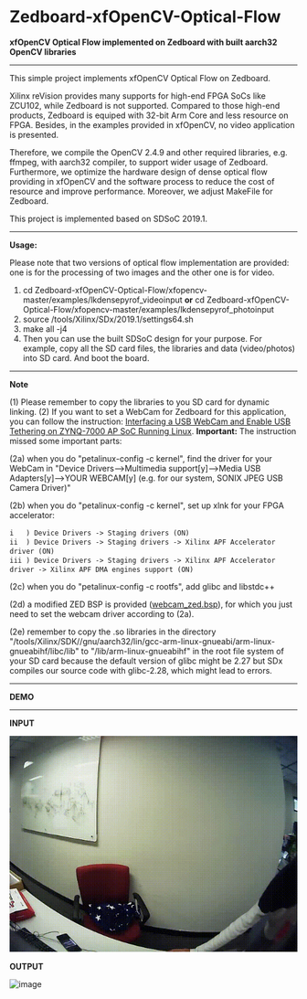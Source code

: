 # Zedboard-xfOpenCV-Optical-Flow
**xfOpenCV Optical Flow implemented on Zedboard with built aarch32 OpenCV libraries**

***

This simple project implements xfOpenCV Optical Flow on Zedboard. 

Xilinx reVision provides many supports for high-end FPGA SoCs like ZCU102, while Zedboard is not supported. Compared to those high-end products, Zedboard is equiped with 32-bit Arm Core and less resource on FPGA. Besides, in the examples provided in xfOpenCV, no video application is presented.

Therefore, we compile the OpenCV 2.4.9 and other required libraries, e.g. ffmpeg, with aarch32 compiler, to support wider usage of Zedboard. Furthermore, we optimize the hardware design of dense optical flow providing in xfOpenCV and the software process to reduce the cost of resource and improve performance. Moreover, we adjust MakeFile for Zedboard.

This project is implemented based on SDSoC 2019.1.

***

**Usage:**

Please note that two versions of optical flow implementation are provided: one is for the processing of two images and the other one is for video.

1. cd Zedboard-xfOpenCV-Optical-Flow/xfopencv-master/examples/lkdensepyrof\_videoinput **or** cd Zedboard-xfOpenCV-Optical-Flow/xfopencv-master/examples/lkdensepyrof_photoinput
2. source /tools/Xilinx/SDx/2019.1/settings64.sh
3. make all -j4
4. Then you can use the built SDSoC design for your purpose. For example, copy all the SD card files, the libraries and data (video/photos) into SD card. And boot the board.

***

**Note**

(1) Please remember to copy the libraries to you SD card for dynamic linking.
(2) If you want to set a WebCam for Zedboard for this application, you can follow the instruction: [Interfacing a USB WebCam and Enable USB Tethering on ZYNQ-7000 AP SoC Running Linux](https://medium.com/developments-and-implementations-on-zynq-7000-ap/interfacing-a-usb-webcam-and-enable-usb-tethering-on-zynq-7000-ap-soc-running-linux-1ba6d836749d). **Important:** The instruction missed some important parts:

(2a) when you do "petalinux-config -c kernel", find the driver for your WebCam in "Device Drivers-->Multimedia support\[y\]-->Media USB Adapters\[y\]-->YOUR WEBCAM\[y\] (e.g. for our system, SONIX JPEG USB Camera Driver)"

(2b) when you do "petalinux-config -c kernel", set up xlnk for your FPGA accelerator:

    i   ) Device Drivers -> Staging drivers (ON) 
    ii  ) Device Drivers -> Staging drivers -> Xilinx APF Accelerator driver (ON)
    iii ) Device Drivers -> Staging drivers -> Xilinx APF Accelerator driver -> Xilinx APF DMA engines support (ON)

(2c) when you do "petalinux-config -c rootfs", add glibc and libstdc++

(2d) a modified ZED BSP is provided ([webcam_zed.bsp](https://github.com/zslwyuan/Zedboard-xfOpenCV-Optical-Flow/blob/master/webcam_zed.bsp)), for which you just need to set the webcam driver according to (2a).

(2e) remember to copy the .so libraries in the directory "/tools/Xilinx/SDK/<your version>/gnu/aarch32/lin/gcc-arm-linux-gnueabi/arm-linux-gnueabihf/libc/lib" to "/lib/arm-linux-gnueabihf" in the root file system of your SD card because the default version of glibc might be 2.27 but SDx compiles our source code with glibc-2.28, which might lead to errors.


***

**DEMO**

***

**INPUT**

![image](https://github.com/zslwyuan/Zedboard-xfOpenCV-Optical-Flow/blob/master/demo_photos/input.gif)

**OUTPUT**

![image](https://github.com/zslwyuan/Zedboard-xfOpenCV-Optical-Flow/blob/master/demo_photos/output.gif)

